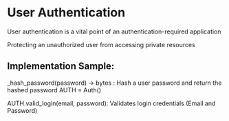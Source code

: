 # User Authentication

User authentication is a vital point of an authentication-required application

Protecting an unauthorized user from accessing private resources

## Implementation Sample:

\_hash_password(password) -> bytes : Hash a user password and return the hashed password
AUTH = Auth()

AUTH.valid_login(email, password): Validates login credentials (Email and Password)
